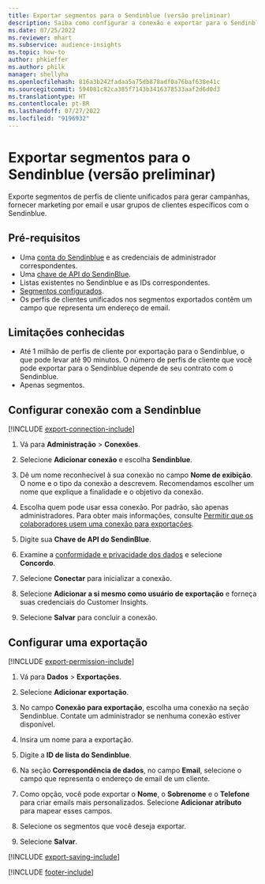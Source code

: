 ```yaml
---
title: Exportar segmentos para o Sendinblue (versão preliminar)
description: Saiba como configurar a conexão e exportar para o Sendinblue.
ms.date: 07/25/2022
ms.reviewer: mhart
ms.subservice: audience-insights
ms.topic: how-to
author: phkieffer
ms.author: philk
manager: shellyha
ms.openlocfilehash: 816a3b242fadaa5a75db878adf0a76baf638e41c
ms.sourcegitcommit: 594081c82ca385f7143b3416378533aaf2d6d0d3
ms.translationtype: HT
ms.contentlocale: pt-BR
ms.lasthandoff: 07/27/2022
ms.locfileid: "9196932"
---
```

# <a name="export-segments-to-sendinblue-preview"></a>Exportar segmentos para o Sendinblue (versão preliminar)

Exporte segmentos de perfis de cliente unificados para gerar campanhas, fornecer marketing por email e usar grupos de clientes específicos com o Sendinblue.

## <a name="prerequisites"></a>Pré-requisitos

- Uma [conta do Sendinblue](https://www.sendinblue.com/) e as credenciais de administrador correspondentes.
- Uma [chave de API do SendinBlue](https://developers.sendinblue.com/docs/getting-started#:~:text=Get%20your%20API%20key&text=You%20can%20create%20one%20from,your%20settings%20This%20API%20key).
- Listas existentes no Sendinblue e as IDs correspondentes.
- [Segmentos configurados](segments.md).
- Os perfis de clientes unificados nos segmentos exportados contêm um campo que representa um endereço de email.

## <a name="known-limitations"></a>Limitações conhecidas

- Até 1 milhão de perfis de cliente por exportação para o Sendinblue, o que pode levar até 90 minutos. O número de perfis de cliente que você pode exportar para o Sendinblue depende de seu contrato com o Sendinblue.
- Apenas segmentos.

## <a name="set-up-connection-to-sendinblue"></a>Configurar conexão com a Sendinblue

[!INCLUDE [export-connection-include](includes/export-connection-admn.md)]

1. Vá para **Administração** > **Conexões**.

1. Selecione **Adicionar conexão** e escolha **Sendinblue**.

1. Dê um nome reconhecível à sua conexão no campo **Nome de exibição**. O nome e o tipo da conexão a descrevem. Recomendamos escolher um nome que explique a finalidade e o objetivo da conexão.

1. Escolha quem pode usar essa conexão. Por padrão, são apenas administradores. Para obter mais informações, consulte [Permitir que os colaboradores usem uma conexão para exportações](connections.md#allow-contributors-to-use-a-connection-for-exports).

1. Digite sua **Chave de API do SendinBlue**.

1. Examine a [conformidade e privacidade dos dados](connections.md#data-privacy-and-compliance) e selecione **Concordo**.

1. Selecione **Conectar** para inicializar a conexão.

1. Selecione **Adicionar a si mesmo como usuário de exportação** e forneça suas credenciais do Customer Insights.

1. Selecione **Salvar** para concluir a conexão.

## <a name="configure-an-export"></a>Configurar uma exportação

[!INCLUDE [export-permission-include](includes/export-permission.md)]

1. Vá para **Dados** > **Exportações**.

1. Selecione **Adicionar exportação**.

1. No campo **Conexão para exportação**, escolha uma conexão na seção Sendinblue. Contate um administrador se nenhuma conexão estiver disponível.

1. Insira um nome para a exportação.

1. Digite a **ID de lista do Sendinblue**.

1. Na seção **Correspondência de dados**, no campo **Email**, selecione o campo que representa o endereço de email de um cliente.

1. Como opção, você pode exportar o **Nome**, o **Sobrenome** e o **Telefone** para criar emails mais personalizados. Selecione **Adicionar atributo** para mapear esses campos.

1. Selecione os segmentos que você deseja exportar.

1. Selecione **Salvar**.

[!INCLUDE [export-saving-include](includes/export-saving.md)]

[!INCLUDE [footer-include](includes/footer-banner.md)]
